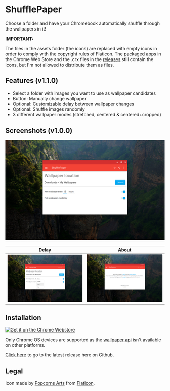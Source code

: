 # ShufflePaper
Choose a folder and have your Chromebook automatically shuffle through the wallpapers in it!

**IMPORTANT:**

The files in the assets folder (the icons) are replaced with empty icons in order to comply with the copyright rules of Flaticon. The packaged apps in the Chrome Web Store and the .crx files in the [releases](https://github.com/CiriousJoker/ShufflePaper/releases/latest) still contain the icons, but I'm not allowed to distribute them as files.

## Features (v1.1.0)
- Select a folder with images you want to use as wallpaper candidates
- Button: Manually change wallpaper
- Optional: Customizable delay between wallpaper changes
- Optional: Shuffle images randomly
- 3 different wallpaper modes (stretched, centered & centered+cropped)

## Screenshots (v1.0.0)

<img src="screenshots/en/ScreenshotGeneral.png"/>

|                      Delay                       |                      About                       |
| ------------------------------------------------ | ------------------------------------------------ |
| <img src="screenshots/en/ScreenshotDelay.png"/>  | <img src="screenshots/en/ScreenshotAbout.png"/>  |

## Installation
<a href='https://chrome.google.com/webstore/detail/shufflepaper/ghcndibmdbeipgggdddmecagpkllglpj?utm_campaign=PartBadge'><img alt='Get it on the Chrome Webstore' src='https://storage.googleapis.com/web-dev-uploads/image/WlD8wC6g8khYWPJUsQceQkhXSlv1/HRs9MPufa1J1h5glNhut.png' height="56px"/></a>

Only Chrome OS devices are supported as the [wallpaper api](https://developer.chrome.com/apps/wallpaper) isn't available on other platforms.

[Click here](https://github.com/CiriousJoker/ShufflePaper/releases/latest) to go to the latest release here on Github.

## Legal

Icon made by [Popcorns Arts](http://www.flaticon.com/authors/popcorns-arts) from [Flaticon](http://www.flaticon.com).
